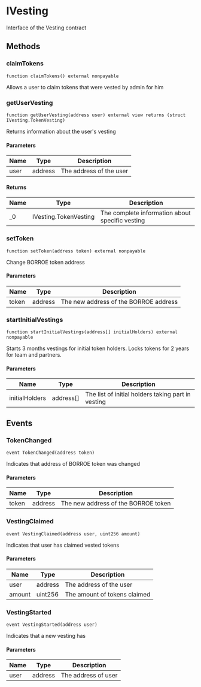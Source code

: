 # IVesting





Interface of the Vesting contract



## Methods

### claimTokens

```solidity
function claimTokens() external nonpayable
```

Allows a user to claim tokens that were vested by admin for him




### getUserVesting

```solidity
function getUserVesting(address user) external view returns (struct IVesting.TokenVesting)
```

Returns information about the user&#39;s vesting



#### Parameters

| Name | Type | Description |
|---|---|---|
| user | address | The address of the user |

#### Returns

| Name | Type | Description |
|---|---|---|
| _0 | IVesting.TokenVesting | The complete information about specific vesting |

### setToken

```solidity
function setToken(address token) external nonpayable
```

Change BORROE token address



#### Parameters

| Name | Type | Description |
|---|---|---|
| token | address | The new address of the BORROE address |

### startInitialVestings

```solidity
function startInitialVestings(address[] initialHolders) external nonpayable
```

Starts 3 months vestings for initial token holders.         Locks tokens for 2 years for team and partners.



#### Parameters

| Name | Type | Description |
|---|---|---|
| initialHolders | address[] | The list of initial holders taking part in vesting |



## Events

### TokenChanged

```solidity
event TokenChanged(address token)
```

Indicates that address of BORROE token was changed



#### Parameters

| Name | Type | Description |
|---|---|---|
| token  | address | The new address of the BORROE token |

### VestingClaimed

```solidity
event VestingClaimed(address user, uint256 amount)
```

Indicates that user has claimed vested tokens



#### Parameters

| Name | Type | Description |
|---|---|---|
| user  | address | The address of the user |
| amount  | uint256 | The amount of tokens claimed |

### VestingStarted

```solidity
event VestingStarted(address user)
```

Indicates that a new vesting has



#### Parameters

| Name | Type | Description |
|---|---|---|
| user  | address | The address of user |



